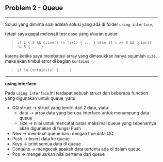 ## **Problem 2 - Queue**

---

Solusi yang diminta soal adalah solusi yang ada di folder `using interface`,

tetapi saya gagal melewati test case yang ukuran queue:

> `if i < 5 && q.Len() != (i+1) { ... } else if i >= 5 && q.Len() != 5 { ... }`

karena ketika saya membatasi array yang dimasukkan hanya sejumlah `size`, maka akan timbul error di bagian `Contains`

> `if !q.Contains(v) { ... }`

---

**using interface**

Pada `using interface` ini terdapat sebuah struct dan beberapa function yang digunakan untuk queue, yaitu:

- QQ struct -> struct yang terdiri dari 2 data, yiatu:
  - data -> array data yang berupa interface untuk menampung data queue
  - size -> nilai untuk mencatat batas maksimal queue yang sebenarnya akan digunakan di fungsi Push
- New -> membuat queue baru dengan tipe data QQ
- Push -> insert data ke queue
- Keys -> print semua data di queue
- Contains -> mengecek apakah data tertentu ada di dalam queue
- Pop -> mengeluarkan nilai pertama dari queue
